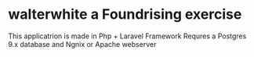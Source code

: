 # walterwhite a Foundrising exercise

This applicatrion is made in Php + Laravel Framework
Requres a Postgres 9.x database and Ngnix or Apache webserver
